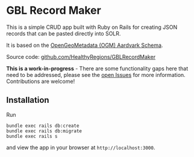 # GBL Record Maker

This is a simple CRUD app built with Ruby on Rails for creating JSON records that can be pasted directly into SOLR.

It is based on the [OpenGeoMetadata (OGM) Aardvark Schema](https://opengeometadata.org/docs/ogm-aardvark).

Source code: [github.com/HealthyRegions/GBLRecordMaker](https://github.com/HealthyRegions/GBLRecordMaker)

**This is a work-in-progress** - There are some functionality gaps here that need to be addressed, please see the [open Issues](https://github.com/HealthyRegions/GBLRecordMaker/issues) for more information. Contributions are welcome!

## Installation

Run

```
bundle exec rails db:create
bundle exec rails db:migrate
bundle exec rails s
```

and view the app in your browser at `http://localhost:3000`.
